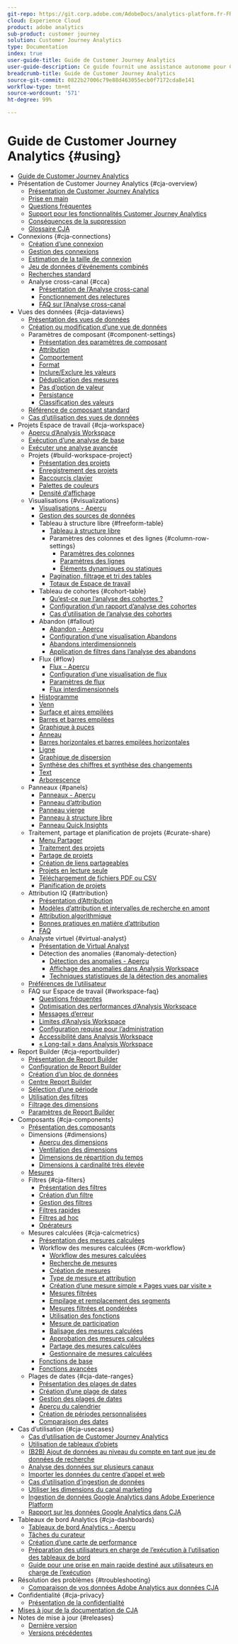 ```yaml
---
git-repo: https://git.corp.adobe.com/AdobeDocs/analytics-platform.fr-FR
cloud: Experience Cloud
product: adobe analytics
sub-product: customer journey
solution: Customer Journey Analytics
type: Documentation
index: true
user-guide-title: Guide de Customer Journey Analytics
user-guide-description: Ce guide fournit une assistance autonome pour Customer Journey Analytics, la solution nouvelle génération d’Adobe pour les analyses cross-canal, basée sur Adobe Experience Platform.
breadcrumb-title: Guide de Customer Journey Analytics
source-git-commit: 0822b27006c79e88d463055ecb0f7172cda8e141
workflow-type: tm+mt
source-wordcount: '571'
ht-degree: 99%

---
```



# Guide de Customer Journey Analytics {#using}

+ [Guide de Customer Journey Analytics](getting-started/cja-landing.md)
+ Présentation de Customer Journey Analytics {#cja-overview}
   + [Présentation de Customer Journey Analytics](getting-started/cja-overview.md)
   + [Prise en main](getting-started/cja-getting-started.md)
   + [Questions fréquentes](getting-started/cja-faq.md)
   + [Support pour les fonctionnalités Customer Journey Analytics](getting-started/cja-aa.md)
   + [Conséquences de la suppression](getting-started/cja-deletion.md)
   + [Glossaire CJA](getting-started/cja-glossary.md)
+ Connexions {#cja-connections}
   + [Création d’une connexion](connections/create-connection.md)
   + [Gestion des connexions](connections/manage-connections.md)
   + [Estimation de la taille de connexion](connections/estimate-connection-size.md)
   + [Jeu de données d’événements combinés](connections/combined-dataset.md)
   + [Recherches standard](connections/standard-lookups.md)
   + Analyse cross-canal {#cca}
      + [Présentation de l’Analyse cross-canal](connections/cca/overview.md)
      + [Fonctionnement des relectures](connections/cca/replay.md)
      + [FAQ sur l’Analyse cross-canal](connections/cca/faq.md)
+ Vues des données {#cja-dataviews}
   + [Présentation des vues de données](data-views/data-views.md)
   + [Création ou modification d’une vue de données](data-views/create-dataview.md)
   + Paramètres de composant {#component-settings}
      + [Présentation des paramètres de composant](data-views/component-settings/overview.md)
      + [Attribution](data-views/component-settings/attribution.md)
      + [Comportement](data-views/component-settings/behavior.md)
      + [Format](data-views/component-settings/format.md)
      + [Inclure/Exclure les valeurs](data-views/component-settings/include-exclude-values.md)
      + [Déduplication des mesures](data-views/component-settings/metric-deduplication.md)
      + [Pas d’option de valeur](data-views/component-settings/no-value-options.md)
      + [Persistance](data-views/component-settings/persistence.md)
      + [Classification des valeurs](data-views/component-settings/value-bucketing.md)
   + [Référence de composant standard](data-views/component-reference.md)
   + [Cas dʼutilisation des vues de données](data-views/data-views-usecases.md)
+ Projets Espace de travail {#cja-workspace}
   + [Aperçu d’Analysis Workspace](analysis-workspace/home.md)
   + [Exécution d’une analyse de base](analysis-workspace/perform-basic-analysis.md)
   + [Exécuter une analyse avancée](analysis-workspace/perform-adv-analysis.md)
   + Projets {#build-workspace-project}
      + [Présentation des projets](analysis-workspace/build-workspace-project/freeform-overview.md)
      + [Enregistrement des projets](analysis-workspace/build-workspace-project/save-projects.md)
      + [Raccourcis clavier](analysis-workspace/build-workspace-project/fa-shortcut-keys.md)
      + [Palettes de couleurs](analysis-workspace/build-workspace-project/color-palettes.md)
      + [Densité d’affichage](analysis-workspace/build-workspace-project/view-density.md)
   + Visualisations {#visualizations}
      + [Visualisations - Aperçu](analysis-workspace/visualizations/freeform-analysis-visualizations.md)
      + [Gestion des sources de données](analysis-workspace/visualizations/t-sync-visualization.md)
      + Tableau à structure libre {#freeform-table}
         + [Tableau à structure libre](analysis-workspace/visualizations/freeform-table/freeform-table.md)
         + Paramètres des colonnes et des lignes {#column-row-settings}
            + [Paramètres des colonnes](analysis-workspace/visualizations/freeform-table/column-row-settings/column-settings.md)
            + [Paramètres des lignes](analysis-workspace/visualizations/freeform-table/column-row-settings/table-settings.md)
            + [Éléments dynamiques ou statiques](analysis-workspace/visualizations/freeform-table/column-row-settings/manual-vs-dynamic-rows.md)
         + [Pagination, filtrage et tri des tables](analysis-workspace/visualizations/freeform-table/pagination-filtering-sorting.md)
         + [Totaux de Espace de travail](analysis-workspace/visualizations/freeform-table/workspace-totals.md)
      + Tableau de cohortes {#cohort-table}
         + [Qu’est-ce que l’analyse des cohortes ?](analysis-workspace/visualizations/cohort-table/cohort-analysis.md)
         + [Configuration d’un rapport d’analyse des cohortes](analysis-workspace/visualizations/cohort-table/t-cohort.md)
         + [Cas d’utilisation de l’analyse des cohortes](analysis-workspace/visualizations/cohort-table/cohort-use-cases.md)
      + Abandon {#fallout}
         + [Abandon - Aperçu](analysis-workspace/visualizations/fallout/fallout-flow.md)
         + [Configuration d’une visualisation Abandons](analysis-workspace/visualizations/fallout/configuring-fallout.md)
         + [Abandons interdimensionnels](analysis-workspace/visualizations/fallout/configuring-interdimensional-fallout.md)
         + [Application de filtres dans l’analyse des abandons](analysis-workspace/visualizations/fallout/compare-segments-fallout.md)
      + Flux {#flow}
         + [Flux - Aperçu](analysis-workspace/visualizations/c-flow/flow.md)
         + [Configuration d’une visualisation de flux](analysis-workspace/visualizations/c-flow/creating-flow-report.md)
         + [Paramètres de flux](analysis-workspace/visualizations/c-flow/flow-settings.md)
         + [Flux interdimensionnels](analysis-workspace/visualizations/c-flow/multi-dimensional-flow.md)
      + [Histogramme](analysis-workspace/visualizations/histogram.md)
      + [Venn](analysis-workspace/visualizations/venn.md)
      + [Surface et aires empilées](analysis-workspace/visualizations/area.md)
      + [Barres et barres empilées](analysis-workspace/visualizations/bar.md)
      + [Graphique à puces](analysis-workspace/visualizations/bullet-graph.md)
      + [Anneau](analysis-workspace/visualizations/donut.md)
      + [Barres horizontales et barres empilées horizontales](analysis-workspace/visualizations/horizontal-bar.md)
      + [Ligne](analysis-workspace/visualizations/line.md)
      + [Graphique de dispersion](analysis-workspace/visualizations/scatterplot.md)
      + [Synthèse des chiffres et synthèse des changements](analysis-workspace/visualizations/summary-number-change.md)
      + [Text](analysis-workspace/visualizations/text.md)
      + [Arborescence](analysis-workspace/visualizations/treemap.md)
   + Panneaux {#panels}
      + [Panneaux - Aperçu](analysis-workspace/c-panels/panels.md)
      + [Panneau d’attribution](analysis-workspace/c-panels/attribution.md)
      + [Panneau vierge](analysis-workspace/c-panels/blank-panel.md)
      + [Panneau à structure libre](analysis-workspace/c-panels/freeform-panel.md)
      + [Panneau Quick Insights](analysis-workspace/c-panels/quickinsight.md)
   + Traitement, partage et planification de projets {#curate-share}
      + [Menu Partager](analysis-workspace/curate-share/send-schedule-files.md)
      + [Traitement des projets](analysis-workspace/curate-share/curate.md)
      + [Partage de projets](analysis-workspace/curate-share/share-projects.md)
      + [Création de liens partageables](analysis-workspace/curate-share/shareable-links.md)
      + [Projets en lecture seule](analysis-workspace/curate-share/view-only-projects.md)
      + [Téléchargement de fichiers PDF ou CSV](analysis-workspace/curate-share/download-send.md)
      + [Planification de projets](analysis-workspace/curate-share/t-schedule-report.md)
   + Attribution IQ {#attribution}
      + [Présentation d’Attribution](analysis-workspace/attribution/overview.md)
      + [Modèles d’attribution et intervalles de recherche en amont](analysis-workspace/attribution/models.md)
      + [Attribution algorithmique](analysis-workspace/attribution/algorithmic.md)
      + [Bonnes pratiques en matière dʼattribution](analysis-workspace/attribution/best-practices.md)
      + [FAQ](analysis-workspace/attribution/faq.md)
   + Analyste virtuel {#virtual-analyst}
      + [Présentation de Virtual Analyst](analysis-workspace/virtual-analyst/overview.md)
      + Détection des anomalies {#anomaly-detection}
         + [Détection des anomalies - Aperçu](analysis-workspace/virtual-analyst/c-anomaly-detection/anomaly-detection.md)
         + [Affichage des anomalies dans Analysis Workspace](analysis-workspace/virtual-analyst/c-anomaly-detection/view-anomalies.md)
         + [Techniques statistiques de la détection des anomalies](analysis-workspace/virtual-analyst/c-anomaly-detection/statistics-anomaly-detection.md)
   + [Préférences de l’utilisateur](analysis-workspace/user-preferences.md)
   + FAQ sur Espace de travail {#workspace-faq}
      + [Questions fréquentes](analysis-workspace/workspace-faq/faq.md)
      + [Optimisation des performances d’Analysis Workspace](analysis-workspace/workspace-faq/optimizing-performance.md)
      + [Messages d’erreur](analysis-workspace/workspace-faq/error-messages.md)
      + [Limites d’Analysis Workspace](analysis-workspace/workspace-faq/aw-limitations.md)
      + [Configuration requise pour l’administration](analysis-workspace/workspace-faq/frequently-asked-questions-analysis-workspace.md)
      + [Accessibilité dans Analysis Workspace](analysis-workspace/workspace-faq/aw-accessibility.md)
      + [« Long-tail » dans Analysis Workspace](analysis-workspace/workspace-faq/long-tail.md)
+ Report Builder {#cja-reportbuilder}
   + [Présentation de Report Builder](report-builder/report-buider-overview.md)
   + [Configuration de Report Builder](report-builder/report-builder-setup.md)
   + [Création dʼun bloc de données](report-builder/create-a-data-block.md)
   + [Centre Report Builder](report-builder/report-builder-hub.md)
   + [Sélection dʼune période](report-builder/select-date-range.md)
   + [Utilisation des filtres](report-builder/work-with-filters.md)
   + [Filtrage des dimensions](report-builder/filter-dimensions.md)
   + [Paramètres de Report Builder](report-builder/report-builder-settings.md)
+ Composants {#cja-components}
   + [Présentation des composants](components/overview.md)
   + Dimensions {#dimensions}
      + [Aperçu des dimensions](components/dimensions/view-dimensions.md)
      + [Ventilation des dimensions](components/dimensions/t-breakdown-fa.md)
      + [Dimensions de répartition du temps](components/dimensions/time-parting-dimensions.md)
      + [Dimensions à cardinalité très élevée](components/dimensions/high-cardinality.md)
   + [Mesures](components/apply-create-metrics.md)
   + Filtres {#cja-filters}
      + [Présentation des filtres](components/filters/filters-overview.md)
      + [Création d’un filtre](components/filters/create-filters.md)
      + [Gestion des filtres](components/filters/manage-filters.md)
      + [Filtres rapides](components/filters/quick-filters.md)
      + [Filtres ad hoc](components/filters/ad-hoc-filters.md)
      + [Opérateurs](components/filters/operators.md)
   + Mesures calculées {#cja-calcmetrics}
      + [Présentation des mesures calculées](components/calc-metrics/calc-metr-overview.md)
      + Workflow des mesures calculées {#cm-workflow}
         + [Workflow des mesures calculées](components/calc-metrics/cm-workflow/cm-workflow.md)
         + [Recherche de mesures](components/calc-metrics/cm-workflow/cm-finding.md)
         + [Création de mesures](components/calc-metrics/cm-workflow/cm-build-metrics.md)
         + [Type de mesure et attribution](components/calc-metrics/cm-workflow/m-metric-type-alloc.md)
         + [Création d’une mesure simple « Pages vues par visite »](components/calc-metrics/cm-workflow/cm-pvv.md)
         + [Mesures filtrées](components/calc-metrics/cm-workflow/metrics-with-segments.md)
         + [Empilage et remplacement des segments](components/calc-metrics/cm-workflow/cm-stack-seg.md)
         + [Mesures filtrées et pondérées](components/calc-metrics/cm-workflow/cm-weighted-metric.md)
         + [Utilisation des fonctions](components/calc-metrics/cm-workflow/cm-using-functions.md)
         + [Mesure de participation](components/calc-metrics/cm-workflow/participation-metric.md)
         + [Balisage des mesures calculées](components/calc-metrics/cm-workflow/cm-tagging.md)
         + [Approbation des mesures calculées](components/calc-metrics/cm-workflow/cm-approving.md)
         + [Partage des mesures calculées](components/calc-metrics/cm-workflow/cm-sharing.md)
         + [Gestionnaire de mesures calculées](components/calc-metrics/cm-workflow/cm-manager.md)
      + [Fonctions de base](components/calc-metrics/cm-functions.md)
      + [Fonctions avancées](components/calc-metrics/cm-adv-functions.md)
   + Plages de dates {#cja-date-ranges}
      + [Présentation des plages de dates](components/date-ranges/overview.md)
      + [Création d’une plage de dates](components/date-ranges/create.md)
      + [Gestion des plages de dates](components/date-ranges/manage.md)
      + [Aperçu du calendrier](components/date-ranges/calendar.md)
      + [Création de périodes personnalisées](components/date-ranges/custom-date-ranges.md)
      + [Comparaison des dates](components/date-ranges/time-comparison.md)
+ Cas d’utilisation {#cja-usecases}
   + [Cas d’utilisation de Customer Journey Analytics](use-cases/cja-usecases.md)
   + [Utilisation de tableaux d’objets](use-cases/object-arrays.md)
   + [(B2B) Ajout de données au niveau du compte en tant que jeu de données de recherche](use-cases/b2b.md)
   + [Analyse des données sur plusieurs canaux](use-cases/cross-channel.md)
   + [Importer les données du centre d’appel et web](use-cases/call-center.md)
   + [Cas d’utilisation d’ingestion de données](use-cases/data-ingestion.md)
   + [Utiliser les dimensions du canal marketing](use-cases/marketing-channels.md)
   + [Ingestion de données Google Analytics dans Adobe Experience Platform](use-cases/ga-to-cja.md)
   + [Rapport sur les données Google Analytics dans CJA](use-cases/ga-to-cja-reporting.md)
+ Tableaux de bord Analytics {#cja-dashboards}
   + [Tableaux de bord Analytics - Aperçu](mobile-app/home.md)
   + [Tâches du curateur](mobile-app/curator.md)
   + [Création dʼune carte de performance](mobile-app/create-scorecard.md)
   + [Préparation des utilisateurs en charge de lʼexécution à lʼutilisation des tableaux de bord](mobile-app/set-up-execs.md)
   + [Guide pour une prise en main rapide destiné aux utilisateurs en charge de l’exécution](mobile-app/executive.md)
+ Résolution des problèmes {#troubleshooting}
   + [Comparaison de vos données Adobe Analytics aux données CJA](troubleshooting/compare.md)
+ Confidentialité {#cja-privacy}
   + [Présentation de la confidentialité](privacy/privacy-overview.md)
+ [Mises à jour de la documentation de CJA](doc-changes.md)
+ Notes de mise à jour {#releases}
   + [Dernière version](release-notes/latest.md)
   + [Versions précédentes](release-notes/previous.md)

